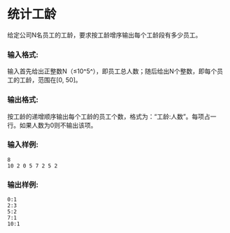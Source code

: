 # 统计工龄
给定公司N名员工的工龄，要求按工龄增序输出每个工龄段有多少员工。

### 输入格式:
输入首先给出正整数N（≤10^5^），即员工总人数；随后给出N个整数，即每个员工的工龄，范围在[0, 50]。

### 输出格式:
按工龄的递增顺序输出每个工龄的员工个数，格式为：“工龄:人数”。每项占一行。如果人数为0则不输出该项。

### 输入样例:
```
8
10 2 0 5 7 2 5 2
```
### 输出样例:
```
0:1
2:3
5:2
7:1
10:1
```